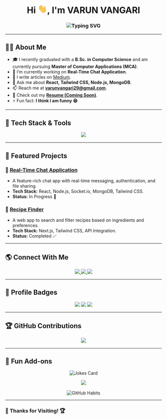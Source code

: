 <h1 align="center">Hi <img src="https://raw.githubusercontent.com/ABSphreak/ABSphreak/master/gifs/Hi.gif" width="30px">, I'm VARUN VANGARI</h1>
<h3 align="center">
  <img src="https://readme-typing-svg.herokuapp.com?font=Fira+Code&weight=500&size=22&pause=1000&color=F76C6C&center=true&width=435&lines=Full+Stack+Developer;Tech+Enthusiast;Lifelong+Learner" alt="Typing SVG" />
</h3>

---

## 👨‍💻 About Me
- 🎓 I recently graduated with a **B.Sc. in Computer Science** and am currently pursuing **Master of Computer Applications (MCA)**.
- 🔭 I’m currently working on **Real-Time Chat Application**.
- 📝 I write articles on [Medium](https://medium.com/@varunvangari).
- 💬 Ask me about **React, Tailwind CSS, Node.js, MongoDB**.
- 📫 Reach me at **varunvangari29@gmail.com**.
- 📄 Check out my **[Resume (Coming Soon)]()**.
- ⚡ Fun fact: **I think I am funny 😆**

---

## 🚀 Tech Stack & Tools

<p align="center">
  <img src="https://skillicons.dev/icons?i=html,css,sass,bootstrap,tailwind,javascript,react,redux,vue,php,laravel,nodejs,express,mongodb,mysql,postgresql,git,github,postman,figma,linux,c,cpp,java,python,d3js,selenium" />
</p>

---

## 📌 Featured Projects

### 🔹 [Real-Time Chat Application](#)
- A feature-rich chat app with real-time messaging, authentication, and file sharing.
- **Tech Stack:** React, Node.js, Socket.io, MongoDB, Tailwind CSS.
- **Status:** In Progress 🚀

### 🔹 [Recipe Finder](#)
- A web app to search and filter recipes based on ingredients and preferences.
- **Tech Stack:** Next.js, Tailwind CSS, API Integration.
- **Status:** Completed ✅

---

## 🌎 Connect With Me
<p align="center">
  <a href="https://linkedin.com/in/varunvangari" target="blank">
    <img src="https://img.shields.io/badge/LinkedIn-0077B5?style=for-the-badge&logo=linkedin&logoColor=white"/>
  </a>
  <a href="https://medium.com/@varunvangari" target="blank">
    <img src="https://img.shields.io/badge/Medium-000?style=for-the-badge&logo=medium&logoColor=white"/>
  </a>
  <a href="mailto:varunvangari29@gmail.com" target="blank">
    <img src="https://img.shields.io/badge/Email-D14836?style=for-the-badge&logo=gmail&logoColor=white"/>
  </a>
</p>

---

## 🎯 Profile Badges

<p align="center">
  <img src="https://komarev.com/ghpvc/?username=VarunVangari&label=Profile%20Views&color=0e75b6&style=flat" />
  <img src="https://github-profile-trophy.vercel.app/?username=VarunVangari&margin-w=10&column=7&theme=radical" />
  <img src="https://github-readme-stats.vercel.app/api/top-langs/?username=VarunVangari&layout=compact&theme=radical" />
</p>

---

## 🏆 GitHub Contributions

<p align="center">
  <img src="https://github.com/VarunVangari/VarunVangari/blob/output/github-contribution-grid-snake.svg"/>
</p>

---

## 📌 Fun Add-ons

<p align="center">
  <img src="https://readme-jokes.vercel.app/api" alt="Jokes Card" />
</p>

<p align="center">
  <img src="https://quotes-github-readme.vercel.app/api?type=horizontal&theme=radical"/>
</p>

<p align="center">
  <img src="https://github.com/simonw/simonw/blob/main/media/github-habits.png?raw=true" alt="GitHub Habits" width="500" />
</p>

---

### 🚀 **Thanks for Visiting!** 🏆

